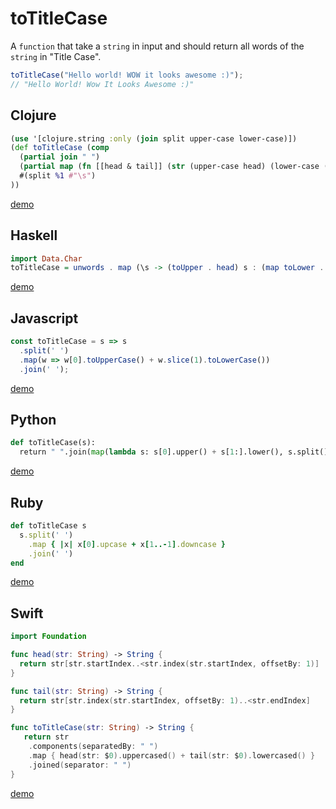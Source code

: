 # toTitleCase

A `function` that take a `string` in input and should return all words of the `string` in "Title Case".
```js
toTitleCase("Hello world! WOW it looks awesome :)");
// "Hello World! Wow It Looks Awesome :)"
```

## Clojure
```clojure
(use '[clojure.string :only (join split upper-case lower-case)])
(def toTitleCase (comp
  (partial join " ")
  (partial map (fn [[head & tail]] (str (upper-case head) (lower-case (join tail)))))
  #(split %1 #"\s")
))
```
[demo](https://repl.it/HMjY/1)

## Haskell
```haskell
import Data.Char
toTitleCase = unwords . map (\s -> (toUpper . head) s : (map toLower . tail) s) . words
```
[demo](https://repl.it/Gfgc/1)

## Javascript
```js
const toTitleCase = s => s
  .split(' ')
  .map(w => w[0].toUpperCase() + w.slice(1).toLowerCase())
  .join(' ');
```
[demo](https://repl.it/Gfhw/1)

## Python

```python
def toTitleCase(s):
  return " ".join(map(lambda s: s[0].upper() + s[1:].lower(), s.split()))
```
[demo](https://repl.it/Gfk4/3)

## Ruby

```ruby
def toTitleCase s
  s.split(' ')
    .map { |x| x[0].upcase + x[1..-1].downcase }
    .join(' ') 
end
```
[demo](https://repl.it/Gwh9/0)

## Swift

```swift
import Foundation

func head(str: String) -> String {
  return str[str.startIndex..<str.index(str.startIndex, offsetBy: 1)]
}

func tail(str: String) -> String {
  return str[str.index(str.startIndex, offsetBy: 1)..<str.endIndex]
}

func toTitleCase(str: String) -> String {
   return str
    .components(separatedBy: " ")
    .map { head(str: $0).uppercased() + tail(str: $0).lowercased() }
    .joined(separator: " ")
}
```

[demo](https://repl.it/GlGL/5)
